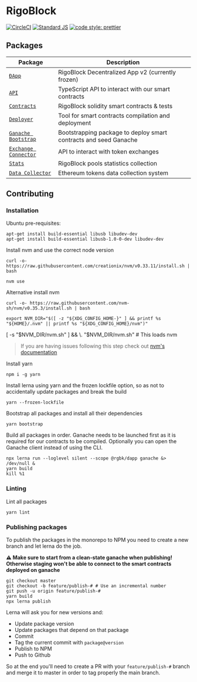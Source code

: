 # RigoBlock

[![CircleCI](https://circleci.com/gh/RigoBlock/rigoblock-monorepo/tree/master.svg?style=shield&circle-token=8a3a97d8673b72dacc5efb04a10492ce473e9afb)](https://circleci.com/gh/RigoBlock/rigoblock-monorepo/tree/master)
[![Standard JS](https://img.shields.io/badge/code_style-standard-brightgreen.svg)](https://standardjs.com)
[![code style: prettier](https://img.shields.io/badge/code_style-prettier-ff69b4.svg)](https://github.com/prettier/prettier)

## Packages

| Package                                            | Description                                                      |
| -------------------------------------------------- | ---------------------------------------------------------------- |
| [`ĐApp`](/packages/dapp)                           | RigoBlock Decentralized App v2 (currently frozen)                |
| [`API`](/packages/api)                             | TypeScript API to interact with our smart contracts              |
| [`Contracts`](/packages/contracts)                 | RigoBlock solidity smart contracts & tests                       |
| [`Deployer`](/packages/deployer)                   | Tool for smart contracts compilation and deployment              |
| [`Ganache Bootstrap`](/packages/ganache-bootstrap) | Bootstrapping package to deploy smart contracts and seed Ganache |
| [`Exchange Connector`](/packages/stats)            | API to interact with token exchanges                             |
| [`Stats`](/packages/stats)                         | RigoBlock pools statistics collection                            |
| [`Data Collector`](/packages/stats)                | Ethereum tokens data collection system                           |

## Contributing

### Installation

Ubuntu pre-requisites:

    apt-get install build-essential libusb libudev-dev
    apt-get install build-essential libusb-1.0-0-dev libudev-dev

Install nvm and use the correct node version

    curl -o- https://raw.githubusercontent.com/creationix/nvm/v0.33.11/install.sh | bash

    nvm use

Alternative install nvm

    curl -o- https://raw.githubusercontent.com/nvm-sh/nvm/v0.35.3/install.sh | bash

    export NVM_DIR="$([ -z "${XDG_CONFIG_HOME-}" ] && printf %s "${HOME}/.nvm" || printf %s "${XDG_CONFIG_HOME}/nvm")"
[ -s "$NVM_DIR/nvm.sh" ] && \. "$NVM_DIR/nvm.sh" # This loads nvm

> If you are having issues following this step check out [nvm's documentation](https://github.com/creationix/nvm/blob/master/README.md)

Install yarn

    npm i -g yarn

Install lerna using yarn and the frozen lockfile option, so as not to accidentally update packages and break the build

    yarn --frozen-lockfile

Bootstrap all packages and install all their dependencies

    yarn bootstrap

Build all packages in order. Ganache needs to be launched first as it is required for our contracts to be compiled. Optionally you can open the Ganache client instead of using the CLI.

    npx lerna run --loglevel silent --scope @rgbk/dapp ganache &> /dev/null &
    yarn build
    kill %1

### Linting

Lint all packages

    yarn lint

### Publishing packages

To publish the packages in the monorepo to NPM you need to create a new branch and let lerna do the job.

**:warning: Make sure to start from a clean-state ganache when publishing! Otherwise staging won't be able to connect to the smart contracts deployed on ganache**

    git checkout master
    git checkout -b feature/publish-# # Use an incremental number
    git push -u origin feature/publish-#
    yarn build
    npx lerna publish

Lerna will ask you for new versions and:

-   Update package version
-   Update packages that depend on that package
-   Commit
-   Tag the current commit with `package@version`
-   Publish to NPM
-   Push to Github

So at the end you'll need to create a PR with your `feature/publish-#` branch and merge it to master in order to tag properly the main branch.
